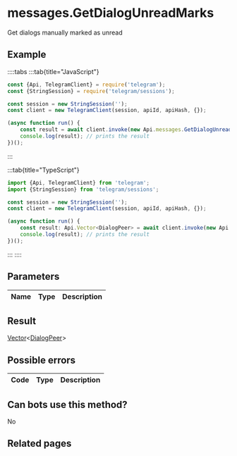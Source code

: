 # messages.GetDialogUnreadMarks

Get dialogs manually marked as unread



## Example

::::tabs
:::tab{title="JavaScript"}
```js
const {Api, TelegramClient} = require('telegram');
const {StringSession} = require('telegram/sessions');

const session = new StringSession('');
const client = new TelegramClient(session, apiId, apiHash, {});

(async function run() {
    const result = await client.invoke(new Api.messages.GetDialogUnreadMarks({}));
    console.log(result); // prints the result
})();
```
:::

:::tab{title="TypeScript"}
```ts
import {Api, TelegramClient} from 'telegram';
import {StringSession} from 'telegram/sessions';

const session = new StringSession('');
const client = new TelegramClient(session, apiId, apiHash, {});

(async function run() {
    const result: Api.Vector<DialogPeer> = await client.invoke(new Api.messages.GetDialogUnreadMarks({}));
    console.log(result); // prints the result
})();
```
:::
::::



## Parameters

| Name | Type | Description |
| :--: | ---- | ----------- |


## Result

[Vector](https://core.telegram.org/type/Vector%20t)<[DialogPeer](https://core.telegram.org/type/DialogPeer)>



## Possible errors

| Code | Type | Description |
| :--: | ---- | ----------- |


## Can bots use this method?

No

## Related pages


